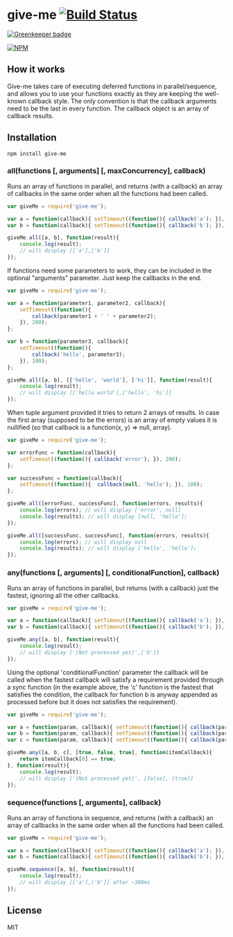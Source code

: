 give-me [![Build Status](https://secure.travis-ci.org/matteofigus/give-me.png?branch=master)](http://travis-ci.org/matteofigus/give-me)
=============

[![Greenkeeper badge](https://badges.greenkeeper.io/matteofigus/give-me.svg)](https://greenkeeper.io/)

[![NPM](https://nodei.co/npm/give-me.png?downloads=true)](https://npmjs.org/package/give-me)

## How it works

Give-me takes care of executing deferred functions in parallel/sequence, and allows you to use your functions exactly as they are keeping the well-known callback style. The only convention is that the callback arguments need to be the last in every function. The callback object is an array of callback results. 

## Installation

```shell
npm install give-me
```

### all(functions [, arguments] [, maxConcurrency], callback)

Runs an array of functions in parallel, and returns (with a callback) an array of callbacks in the same order when all the functions had been called.

```js
var giveMe = require('give-me');

var a = function(callback){ setTimeout((function(){ callback('a'); }), 200); };
var b = function(callback){ setTimeout((function(){ callback('b'); }), 100); };

giveMe.all([a, b], function(result){
	console.log(result);
	// will display [['a'],['b']]
});
```

If functions need some parameters to work, they can be included in the optional "arguments" parameter. Just keep the callbacks in the end.

```js
var giveMe = require('give-me');

var a = function(parameter1, parameter2, callback){ 
	setTimeout((function(){ 
		callback(parameter1 + ' ' + parameter2);
	}), 200); 
};

var b = function(parameter3, callback){ 
	setTimeout((function(){ 
		callback('hello', parameter3);
	}), 100); 
};

giveMe.all([a, b], [['hello', 'world'], ['hi']], function(result){
	console.log(result);
	// will display [['hello world'],['hello', 'hi']]
});
```

When tuple argument provided it tries to return 2 arrays of results. In case the first array (supposed to be the errors) is an array of empty values it is nullified (so that callback is a function(x, y) => null, array).

```js
var giveMe = require('give-me');

var errorFunc = function(callback){ 
	setTimeout((function(){ callback('error'); }), 200); 
};

var successFunc = function(callback){ 
	setTimeout((function(){  callback(null, 'hello'); }), 100); 
};

giveMe.all([errorFunc, successFunc], function(errors, results){
	console.log(errors); // will display ['error', null]
	console.log(results); // will display [null, 'hello'];
});

giveMe.all([successFunc, successFunc], function(errors, results){
	console.log(errors); // will display null
	console.log(results); // will display ['hello', 'hello'];
});
```

### any(functions [, arguments] [, conditionalFunction], callback)
	
Runs an array of functions in parallel, but returns (with a callback) just the fastest, ignoring all the other callbacks.

```js
var giveMe = require('give-me');

var a = function(callback){ setTimeout((function(){ callback('a'); }), 2000); };
var b = function(callback){ setTimeout((function(){ callback('b'); }), 100); };

giveMe.any([a, b], function(result){
	console.log(result);
	// will display ['[Not processed yet]',['b']]
});
```
	
Using the optional 'conditionalFunction' parameter the callback will be called when the fastest callback will satisfy a requirement provided through a sync function (in the example above, the 'c' function is the fastest that satisfies the condition, the callback for function b is anyway appended as processed before but it does not satisfies the requirement).

```js
var giveMe = require('give-me');

var a = function(param, callback){ setTimeout((function(){ callback(param) }), 200); }
var b = function(param, callback){ setTimeout((function(){ callback(param) }), 50); }
var c = function(param, callback){ setTimeout((function(){ callback(param) }), 100); }

giveMe.any([a, b, c], [true, false, true], function(itemCallback){
	return itemCallback[0] == true;
}, function(result){
	console.log(result);
	// will display ['[Not processed yet]', [false], [true]]
});
```

### sequence(functions [, arguments], callback)

Runs an array of functions in sequence, and returns (with a callback) an array of callbacks in the same order when all the functions had been called. 

```js
var giveMe = require('give-me');

var a = function(callback){ setTimeout((function(){ callback('a'); }), 200); };
var b = function(callback){ setTimeout((function(){ callback('b'); }), 100); };

giveMe.sequence([a, b], function(result){
	console.log(result);
	// will display [['a'],['b']] after ~300ms
});
```

## License

MIT
